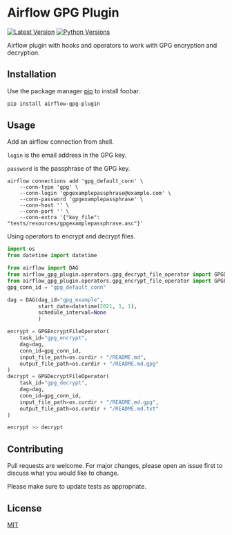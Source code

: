 # Airflow GPG Plugin
[![Latest Version](https://img.shields.io/pypi/v/airflow-gpg-plugin.svg)](https://pypi.python.org/pypi/pytest-snowflake-bdd/)
[![Python Versions](https://img.shields.io/pypi/pyversions/airflow-gpg-plugin.svg)](https://pypi.python.org/pypi/pytest-snowflake-bdd/)

Airflow plugin with hooks and operators to work with GPG encryption and decryption.

## Installation

Use the package manager [pip](https://pip.pypa.io/en/stable/) to install foobar.

```bash
pip install airflow-gpg-plugin
```

## Usage

Add an airflow connection from shell.

`login` is the email address in the GPG key.

`password` is the passphrase of the GPG key.

```shell
airflow connections add 'gpg_default_conn' \
    --conn-type 'gpg' \
    --conn-login 'gpgexamplepassphrase@example.com' \
    --conn-password 'gpgexamplepassphrase' \
    --conn-host '' \
    --conn-port '' \
    --conn-extra '{"key_file": "tests/resources/gpgexamplepassphrase.asc"}'
```

Using operators to encrypt and decrypt files.
```python
import os
from datetime import datetime

from airflow import DAG
from airflow_gpg_plugin.operators.gpg_decrypt_file_operator import GPGDecryptFileOperator
from airflow_gpg_plugin.operators.gpg_encrypt_file_operator import GPGEncryptFileOperator
gpg_conn_id = "gpg_default_conn"

dag = DAG(dag_id="gpg_example",
          start_date=datetime(2021, 1, 1),
          schedule_interval=None
          )

encrypt = GPGEncryptFileOperator(
    task_id="gpg_encrypt",
    dag=dag,
    conn_id=gpg_conn_id,
    input_file_path=os.curdir + "/README.md",
    output_file_path=os.curdir + "/README.md.gpg"
)
decrypt = GPGDecryptFileOperator(
    task_id="gpg_decrypt",
    dag=dag,
    conn_id=gpg_conn_id,
    input_file_path=os.curdir + "/README.md.gpg",
    output_file_path=os.curdir + "/README.md.txt"
)

encrypt >> decrypt


```

## Contributing
Pull requests are welcome. For major changes, please open an issue first to discuss what you would like to change.

Please make sure to update tests as appropriate.

## License
[MIT](https://choosealicense.com/licenses/mit/)